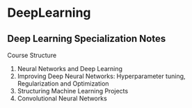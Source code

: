 # DeepLearning
## Deep Learning Specialization Notes

Course Structure
01. Neural Networks and Deep Learning
02. Improving Deep Neural Networks: Hyperparameter tuning, Regularization and Optimization
03. Structuring Machine Learning Projects
04. Convolutional Neural Networks
